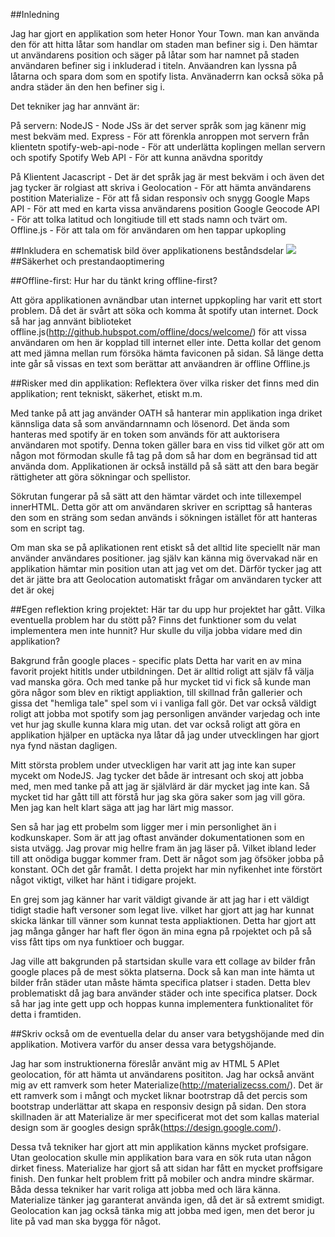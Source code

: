 ##Inledning 
 
Jag har gjort en applikation som heter Honor Your Town. man kan använda den för att hitta låtar som handlar om staden man befiner sig i. Den hämtar ut användarens position och säger på låtar som har namnet på staden användaren befiner sig i inkluderad i titeln.
Anväandren kan lyssna på låtarna och spara dom som en spotify lista. Använaderrn kan också söka på andra städer än den hen befiner sig i. 


Det tekniker jag har annvänt är:

På servern: 
NodeJS - Node JSs är det server språk som jag känenr mig mest bekväm med. 
Express - För att förenkla anroppen mot servern från klientetn
spotify-web-api-node - För att underlätta koplingen mellan servern och spotify
Spotify Web API - För att kunna anävdna sporitdy

På Klientent
Jacascript - Det är det språk jag är mest bekväm i och även det jag tycker är rolgiast att skriva i
Geolocation - För att hämta användarens postition
Materialize - För att få sidan responsiv och snygg
Google Maps API - För att med en karta vissa användarens position
Google Geocode API - För att tolka latitud och longitiude till ett stads namn och tvärt om. 
Offline.js - För att tala om för användaren om hen tappar upkopling

##Inkludera en schematisk bild över applikationens beståndsdelar 
<img src="utkast.png">
##Säkerhet och prestandaoptimering 

##Offline-first: Hur har du tänkt kring offline-first?

Att göra applikationen avnändbar utan internet uppkopling har varit ett stort problem. Då det är svårt att söka och komma åt spotify utan internet. Dock så har jag annvänt biblioteket offline.js(http://github.hubspot.com/offline/docs/welcome/) för att vissa 
 användaren om hen är kopplad till internet eller inte. Detta kollar det genom att med jämna mellan rum försöka hämta faviconen på sidan. Så länge detta inte går så vissas en text som berättar att anväandren är offline
Offline.js

##Risker med din applikation: Reflektera över vilka risker det finns med din applikation; rent tekniskt, säkerhet, etiskt m.m.

Med tanke på att jag använder OATH så hanterar min applikation inga driket kännsliga data så som användarnnamn och lösenord. Det ända som hanteras med spotify är en token som används för att auktorisera användaren mot spotify. Denna token gäller bara en viss tid vilket gör att om någon mot förmodan skulle få tag på dom så har dom en begränsad tid att använda dom. Applikationen är också inställd på så sätt att den bara begär rättigheter att göra sökningar och spellistor. 

Sökrutan fungerar på så sätt att den hämtar värdet och inte tillexempel innerHTML. Detta gör att om användaren skriver en scripttag så hanteras den som en sträng som sedan används i  sökningen istället för att hanteras som en script tag. 

Om man ska se på aplikationen rent etiskt så det alltid lite speciellt när man använder användares positioner. jag själv kan känna mig övervakad när en applikation hämtar min position utan att jag vet om det. Därför tycker jag att det är jätte bra att Geolocation automatiskt frågar om användaren tycker att det är okej

##Egen reflektion kring projektet: Här tar du upp hur projektet har gått. Vilka eventuella problem har du stött på? Finns det funktioner som du velat implementera men inte hunnit? Hur skulle du vilja jobba vidare med din applikation?

Bakgrund från google places - specific plats 
Detta har varit en av mina favorit projekt hititls under utbildningen. Det är alltid roligt att själv få välja vad manska göra. Och med tanke på hur mycket tid vi fick så kunde man göra någor som blev en riktigt appliaktion, till skillnad från gallerier och 
gissa det "hemliga tale" spel som vi i vanliga fall gör. Det var också väldigt roligt att jobba mot spotify som jag personligen använder varjedag och inte vet hur jag skulle kunna klara mig utan. det var också roligt att göra en applikation hjälper en uptäcka nya låtar
då jag under utvecklingen har gjort nya fynd nästan dagligen. 

Mitt största problem under utveckligen har varit att jag inte kan super mycekt om NodeJS. Jag tycker det både är intresant och skoj att jobba med, men med tanke på att jag är självlärd är där mycket jag inte kan. Så  mycket tid har gått till att förstå 
hur jag ska göra saker som jag vill göra. Men jag kan helt klart säga att jag har lärt mig massor. 

Sen så har jag ett probelm som ligger mer i min personlighet än i kodkunskaper. Som är att jag oftast använder dokumentationen som en sista utvägg. Jag provar mig hellre fram än jag läser på. Vilket ibland leder till att onödiga buggar kommer fram. Dett är något
 som jag öfsöker jobba på konstant. OCh det går framåt. I detta projekt har min nyfikenhet inte förstört något viktigt, vilket har hänt i tidigare projekt. 
 
En grej som jag känner har varit väldigt givande är att jag har i ett väldigt tidigt stadie haft versoner som legat live. vilket har gjort att jag har kunnat skicka länkar till vänner som kunnat testa appliaktionen. Detta har gjort att jag många gånger har haft 
fler ögon än mina egna på rpojektet och på så viss fått tips om nya funktioer och buggar. 

Jag ville att bakgrunden på startsidan skulle vara ett collage av bilder från google places på de mest sökta platserna. Dock så kan man inte hämta ut bilder från städer utan måste hämta specifica platser i staden. Detta blev problematiskt då jag bara 
använder städer och inte specifica platser. Dock så har jag inte gett upp och hoppas kunna implementera funktionalitet för detta i framtiden. 

##Skriv också om de eventuella delar du anser vara betygshöjande med din applikation. Motivera varför du anser dessa vara betygshöjande.

Jag har som instruktionerna föreslår använt mig av HTML 5 APIet geolocation, för att hämta ut användarens posititon. Jag har också använt mig av ett ramverk som heter Materialize(http://materializecss.com/). Det är ett ramverk som i mångt och mycket liknar bootrstrap då det percis som bootstrap underlättar att skapa en responsiv design på sidan. Den stora skillnaden är att Materialize är mer specificerat mot det som kallas material design som är googles design språk(https://design.google.com/). 

Dessa två tekniker har gjort att min applikation känns mycket profsigare. Utan geolocation skulle min applikation bara vara en sök ruta utan någon dirket finess. Materialize har gjort så att sidan har fått en mycket proffsigare finish. Den funkar helt problem fritt på mobiler och andra mindre skärmar. Båda dessa tekniker har varit roliga att jobba med och lära känna. Materialize tänker jag garanterat använda igen, då det är så extremt smidigt. Geolocation kan jag också tänka mig att jobba med igen, men det beror ju lite på vad man ska bygga för något.  
